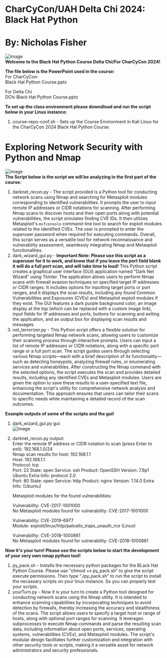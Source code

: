 # CharCyCon/UAH Delta Chi 2024: Black Hat Python <br />
# By: Nicholas Fisher <br /> 

![image](https://github.com/FishyStix12/BH.py-CharCyCon2024/assets/102126354/789f42ac-1c0f-46c3-b3d0-e023e83c6c0c) <br />
**Welcome to the Black Hat Python Course Delta Chi/For CharCyCon 2024!** <br />

**The file below is the PowerPoint used in the course:** <br />
For CharCyCon: <br />
Black Hat Python Course.pptx <br />

For Delta Chi <br />
DChi Black Hat Python Course.pptx <br />

**To set up the class environment please downdload and run the script below in your Linux instance:** <br />
1. course-repo-conf.sh - Sets up the Course Environment in Kali Linux for the CharCyCon 2024 Black Hat Python Course. <br />

# Exploring Network Security with Python and Nmap <br />
![image](https://github.com/FishyStix12/BH.py-CharCyCon2024/assets/102126354/76ab306e-4086-4a48-86f7-b0efc97be95d) <br />
**The Script below is the script we will be analyzing in the first part of the course:**
1. darknet_recon.py - The script provided is a Python tool for conducting network scans using Nmap and searching for Metasploit modules corresponding to identified vulnerabilities. It prompts the user to input remote IP addresses or CIDR notations for scanning. After performing Nmap scans to discover hosts and their open ports along with potential vulnerabilities, the script simulates finding CVE IDs. It then utilizes Metasploit's `msfconsole` command-line tool to search for exploit modules related to the identified CVEs. The user is prompted to enter the superuser password when required for executing commands. Overall, this script serves as a versatile tool for network reconnaissance and vulnerability assessment, seamlessly integrating Nmap and Metasploit functionalities. <br />
2. dark_wizard_gui.py - **Important Note: Please use this script as a superuser for it to work, and know that if you leave the port field blank it will do a full port scan, and will take time to load!** This Python script creates a graphical user interface (GUI) application named "Dark Net Wizard" using Tkinter. The application allows users to perform Nmap scans with firewall evasion techniques on specified target IP addresses or CIDR ranges. It includes options for inputting target ports or port ranges, and it displays the scan results, including any found Common Vulnerabilities and Exposures (CVEs) and Metasploit exploit modules if they exist. The GUI features a dark purple background color, an image display at the top (which can be replaced with a custom image link), input fields for IP addresses and ports, buttons for scanning and exiting the application, and an output box for displaying scan results and messages. <br />
3. net_terrorizer.py - This Python script offers a flexible solution for performing targeted Nmap network scans, allowing users to customize their scanning process through interactive prompts. Users can input a list of remote IP addresses or CIDR notations, along with a specific port range or a full port scan. The script guides users through selecting various Nmap scripts—each with a brief description of its functionality—such as detecting honeypots, analyzing firewall rules, or enumerating services and vulnerabilities. After constructing the Nmap command with the selected options, the script executes the scan and provides detailed results, including any identified CVEs and Metasploit modules. Users are given the option to save these results to a user-specified text file, enhancing the script's utility for comprehensive network analysis and documentation. This approach ensures that users can tailor their scans to specific needs while maintaining a detailed record of the scan outcomes. <br />

**Example outputs of some of the scripts and the gui!** <br />
1. dark_wizard_gui.py gui: <br />
 ![image](https://github.com/FishyStix12/WHPython_v1.02/assets/102126354/e91027d1-d1d7-4e23-b818-b7ea187cc533) <br />
2. darknet_recon.py output: <br />
   Enter the remote IP address or CIDR notation to scan (press Enter to exit): 192.168.1.0/24 <br />
   Nmap scan results for host: 192.168.1.1 <br />
   Host: 192.168.1.1 <br />
   Protocol: tcp <br />
   Port: 22    State: open    Service: ssh    Product: OpenSSH    Version: 7.6p1 Ubuntu    Extra Info: protocol 2.0 <br />
   Port: 80    State: open    Service: http    Product: nginx    Version: 1.14.0    Extra Info: (Ubuntu) <br />

   Metasploit modules for the found vulnerabilities: <br />

   Vulnerability: CVE-2017-1001000 <br />
   No Metasploit modules found for vulnerability: CVE-2017-1001000 <br />

   Vulnerability: CVE-2019-6977 <br />
   Module: exploit/linux/http/paloalto_traps_unauth_rce (Linux) <br />

   Vulnerability: CVE-2018-1000861 <br />
   No Metasploit modules found for vulnerability: CVE-2018-1000861 <br />

**Now it's your turn! Please use the scripts below to start the development of your very own nmap python tool!** <br />
1. py_pack.sh - Installs the necessary python packages for the BLack Hat Python Course. Please use "chmod +x py_pack.sh" to give the script execute permissions. Then type "./py_pack.sh" to run the script to install the necassary scripts on your linux instance. So you can properly test your scripts. <br />
2. yourTurn.py - Now it is your turn to create a Python tool designed for conducting network scans using the Nmap utility. It is intended to enhance scanning capabilities by incorporating techniques to avoid detection by firewalls, thereby increasing the accuracy and stealthiness of the scans. The script allows users to specify a target host or range of hosts, along with optional port ranges for scanning. It leverages subprocesses to execute Nmap commands and parse the resulting scan data, including information about open ports, services, operating systems, vulnerabilities (CVEs), and Metasploit modules. The script's modular design facilitates further customization and integration with other security tools or scripts, making it a versatile asset for network administrators and security professionals. <br />
